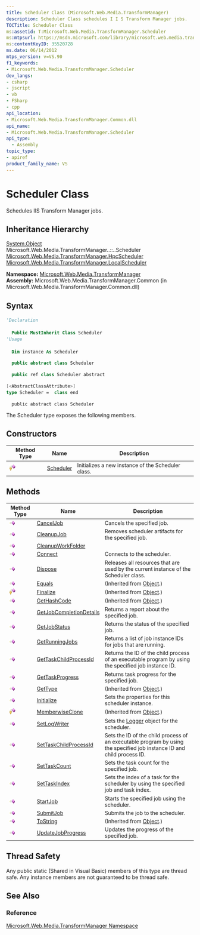 ```yaml
---
title: Scheduler Class (Microsoft.Web.Media.TransformManager)
description: Scheduler Class schedules I I S Transform Manager jobs.
TOCTitle: Scheduler Class
ms:assetid: T:Microsoft.Web.Media.TransformManager.Scheduler
ms:mtpsurl: https://msdn.microsoft.com/library/microsoft.web.media.transformmanager.scheduler(v=VS.90)
ms:contentKeyID: 35520728
ms.date: 06/14/2012
mtps_version: v=VS.90
f1_keywords:
- Microsoft.Web.Media.TransformManager.Scheduler
dev_langs:
- csharp
- jscript
- vb
- FSharp
- cpp
api_location:
- Microsoft.Web.Media.TransformManager.Common.dll
api_name:
- Microsoft.Web.Media.TransformManager.Scheduler
api_type:
  - Assembly
topic_type:
- apiref
product_family_name: VS
---
```


# Scheduler Class

Schedules IIS Transform Manager jobs.

## Inheritance Hierarchy

[System.Object](https://msdn.microsoft.com/library/e5kfa45b)  
  Microsoft.Web.Media.TransformManager..::..Scheduler  
    [Microsoft.Web.Media.TransformManager.HpcScheduler](hpcscheduler-class-microsoft-web-media-transformmanager.md)  
    [Microsoft.Web.Media.TransformManager.LocalScheduler](localscheduler-class-microsoft-web-media-transformmanager.md)  

**Namespace:**  [Microsoft.Web.Media.TransformManager](microsoft-web-media-transformmanager-namespace.md)  
**Assembly:**  Microsoft.Web.Media.TransformManager.Common (in Microsoft.Web.Media.TransformManager.Common.dll)

## Syntax

```vb
'Declaration

  Public MustInherit Class Scheduler
'Usage

  Dim instance As Scheduler
```

```csharp
  public abstract class Scheduler
```

```cpp
  public ref class Scheduler abstract
```

``` fsharp
[<AbstractClassAttribute>]
type Scheduler =  class end
```

```jscript
  public abstract class Scheduler
```

The Scheduler type exposes the following members.

## Constructors

|Method Type|Name|Description|
|--- |--- |--- |
|![Protected method](images/Hh125771.protmethod(en-us,VS.90).gif "Protected method")|[Scheduler](scheduler-constructor-microsoft-web-media-transformmanager.md)|Initializes a new instance of the Scheduler class.|

## Methods

|Method Type|Name|Description|
|--- |--- |--- |
|![Public method](images/Hh125771.pubmethod(en-us,VS.90).gif "Public method")|[CancelJob](scheduler-canceljob-method-microsoft-web-media-transformmanager.md)|Cancels the specified job.|
|![Public method](images/Hh125771.pubmethod(en-us,VS.90).gif "Public method")|[CleanupJob](scheduler-cleanupjob-method-microsoft-web-media-transformmanager.md)|Removes scheduler artifacts for the specified job.|
|![Public method](images/Hh125771.pubmethod(en-us,VS.90).gif "Public method")|[CleanupWorkFolder](scheduler-cleanupworkfolder-method-microsoft-web-media-transformmanager.md)||
|![Public method](images/Hh125771.pubmethod(en-us,VS.90).gif "Public method")|[Connect](scheduler-connect-method-microsoft-web-media-transformmanager.md)|Connects to the scheduler.|
|![Public method](images/Hh125771.pubmethod(en-us,VS.90).gif "Public method")|[Dispose](scheduler-dispose-method-microsoft-web-media-transformmanager.md)|Releases all resources that are used by the current instance of the Scheduler class.|
|![Public method](images/Hh125771.pubmethod(en-us,VS.90).gif "Public method")|[Equals](https://msdn.microsoft.com/library/bsc2ak47)|(Inherited from [Object](https://msdn.microsoft.com/library/e5kfa45b).)|
|![Protected method](images/Hh125771.protmethod(en-us,VS.90).gif "Protected method")|[Finalize](https://msdn.microsoft.com/library/4k87zsw7)|(Inherited from [Object](https://msdn.microsoft.com/library/e5kfa45b).)|
|![Public method](images/Hh125771.pubmethod(en-us,VS.90).gif "Public method")|[GetHashCode](https://msdn.microsoft.com/library/zdee4b3y)|(Inherited from [Object](https://msdn.microsoft.com/library/e5kfa45b).)|
|![Public method](images/Hh125771.pubmethod(en-us,VS.90).gif "Public method")|[GetJobCompletionDetails](scheduler-getjobcompletiondetails-method-microsoft-web-media-transformmanager.md)|Returns a report about the specified job.|
|![Public method](images/Hh125771.pubmethod(en-us,VS.90).gif "Public method")|[GetJobStatus](scheduler-getjobstatus-method-microsoft-web-media-transformmanager.md)|Returns the status of the specified job.|
|![Public method](images/Hh125771.pubmethod(en-us,VS.90).gif "Public method")|[GetRunningJobs](scheduler-getrunningjobs-method-microsoft-web-media-transformmanager.md)|Returns a list of job instance IDs for jobs that are running.|
|![Public method](images/Hh125771.pubmethod(en-us,VS.90).gif "Public method")|[GetTaskChildProcessId](scheduler-gettaskchildprocessid-method-microsoft-web-media-transformmanager.md)|Returns the ID of the child process of an executable program by using the specified job instance ID.|
|![Public method](images/Hh125771.pubmethod(en-us,VS.90).gif "Public method")|[GetTaskProgress](scheduler-gettaskprogress-method-microsoft-web-media-transformmanager.md)|Returns task progress for the specified job.|
|![Public method](images/Hh125771.pubmethod(en-us,VS.90).gif "Public method")|[GetType](https://msdn.microsoft.com/library/dfwy45w9)|(Inherited from [Object](https://msdn.microsoft.com/library/e5kfa45b).)|
|![Public method](images/Hh125771.pubmethod(en-us,VS.90).gif "Public method")|[Initialize](scheduler-initialize-method-microsoft-web-media-transformmanager.md)|Sets the properties for this scheduler instance.|
|![Protected method](images/Hh125771.protmethod(en-us,VS.90).gif "Protected method")|[MemberwiseClone](https://msdn.microsoft.com/library/57ctke0a)|(Inherited from [Object](https://msdn.microsoft.com/library/e5kfa45b).)|
|![Public method](images/Hh125771.pubmethod(en-us,VS.90).gif "Public method")|[SetLogWriter](scheduler-setlogwriter-method-microsoft-web-media-transformmanager.md)|Sets the [Logger](logger-class-microsoft-web-media-transformmanager.md) object for the scheduler.|
|![Public method](images/Hh125771.pubmethod(en-us,VS.90).gif "Public method")|[SetTaskChildProcessId](scheduler-settaskchildprocessid-method-microsoft-web-media-transformmanager.md)|Sets the ID of the child process of an executable program by using the specified job instance ID and child process ID.|
|![Public method](images/Hh125771.pubmethod(en-us,VS.90).gif "Public method")|[SetTaskCount](scheduler-settaskcount-method-microsoft-web-media-transformmanager.md)|Sets the task count for the specified job.|
|![Public method](images/Hh125771.pubmethod(en-us,VS.90).gif "Public method")|[SetTaskIndex](scheduler-settaskindex-method-microsoft-web-media-transformmanager.md)|Sets the index of a task for the scheduler by using the specified job and task index.|
|![Public method](images/Hh125771.pubmethod(en-us,VS.90).gif "Public method")|[StartJob](scheduler-startjob-method-microsoft-web-media-transformmanager.md)|Starts the specified job using the scheduler.|
|![Public method](images/Hh125771.pubmethod(en-us,VS.90).gif "Public method")|[SubmitJob](scheduler-submitjob-method-microsoft-web-media-transformmanager.md)|Submits the job to the scheduler.|
|![Public method](images/Hh125771.pubmethod(en-us,VS.90).gif "Public method")|[ToString](https://msdn.microsoft.com/library/7bxwbwt2)|(Inherited from [Object](https://msdn.microsoft.com/library/e5kfa45b).)|
|![Public method](images/Hh125771.pubmethod(en-us,VS.90).gif "Public method")|[UpdateJobProgress](scheduler-updatejobprogress-method-microsoft-web-media-transformmanager.md)|Updates the progress of the specified job.|

## Thread Safety

Any public static (Shared in Visual Basic) members of this type are thread safe. Any instance members are not guaranteed to be thread safe.

## See Also

### Reference

[Microsoft.Web.Media.TransformManager Namespace](microsoft-web-media-transformmanager-namespace.md)
